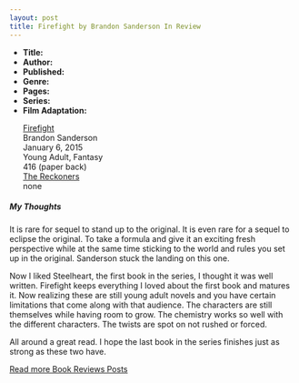 ```yaml
---
layout: post
title: Firefight by Brandon Sanderson In Review
---
```


<div class="row">
  <div class="col-md-3">
    <ul>
      <li><strong>Title:</strong></li>
      <li><strong>Author:</strong></li>
      <li><strong>Published:</strong></li>
      <li><strong>Genre:</strong></li>
      <li><strong>Pages:</strong></li>
      <li><strong>Series:</strong></li>
      <li><strong>Film Adaptation:</strong></li>
    </ul>
  </div>
  <div class="col-md-9">
    <ul style="list-style-type:none;">
      <li><a href="https://en.wikipedia.org/wiki/The_Reckoners">Firefight</a></li>
      <li>Brandon Sanderson</li>
      <li>January 6, 2015</li>
      <li>Young Adult, Fantasy</li>
      <li>416 (paper back)</li>
      <li><a href="https://en.wikipedia.org/wiki/The_Reckoners">The Reckoners</a></li>
      <li>none</li>
    </ol>
  </div>
</div>

##### My Thoughts

It is rare for sequel to stand up to the original. It is even rare for a sequel to eclipse the original. To take a formula and give it an exciting fresh perspective while at the same time sticking to the world and rules you set up in the original. Sanderson stuck the landing on this one.

Now I liked Steelheart, the first book in the series, I thought it was well written. Firefight keeps everything I loved about the first book and matures it. Now realizing these are still young adult novels and you have certain limitations that come along with that audience. The characters are still themselves while having room to grow. The chemistry works so well with the different characters. The twists are spot on not rushed or forced.

All around a great read. I hope the last book in the series finishes just as strong as these two have.

[Read more Book Reviews Posts](https://tactictalisman.github.io/book-reviews/)
